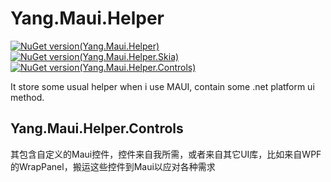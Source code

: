 # Yang.Maui.Helper
[![NuGet version(Yang.Maui.Helper)](https://img.shields.io/nuget/v/Yang.Maui.Helper?label=Yang.Maui.Helper)](https://www.nuget.org/packages/Yang.Maui.Helper/)
[![NuGet version(Yang.Maui.Helper.Skia)](https://img.shields.io/nuget/v/Yang.Maui.Helper.Skia?label=Yang.Maui.Helper.Skia)](https://www.nuget.org/packages/Yang.Maui.Helper.Skia/)
[![NuGet version(Yang.Maui.Helper.Controls)](https://img.shields.io/nuget/v/Yang.Maui.Helper.Controls?label=Yang.Maui.Helper.Controls)](https://www.nuget.org/packages/Yang.Maui.Helper.Controls/)

It store some usual helper when i use MAUI, contain some .net platform ui method.

## Yang.Maui.Helper.Controls
其包含自定义的Maui控件，控件来自我所需，或者来自其它UI库，比如来自WPF的WrapPanel，搬运这些控件到Maui以应对各种需求
